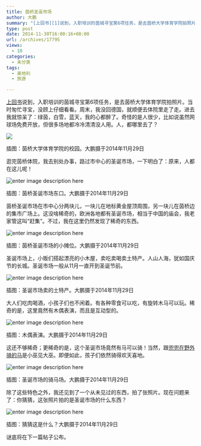 ```yaml
---
title: 茵桥圣诞市场
author: 大鹏
summary: "[上回书][1]说到，入职培训的茵城寻宝第6项任务，是去茵桥大学体育学院拍照片。当时匆忙寻宝，没顾上仔细看看。周末，我没回德国，就顺便去体院里走了走。进去我就惊呆了：绿茵，白雪，蓝天，我的心都醉了。奇怪的是人很少，比如说虽然网球场免费开放，但很多场地都冷冷清清没人用。人，都哪里去了？"
type: post
date: 2014-11-30T16:00:16+00:00
url: /archives/17795
views:
  - 10
categories:
  - 未分类
tags:
  - 奥地利
  - 旅游

---
```

[上回书][1]说到，入职培训的茵城寻宝第6项任务，是去茵桥大学体育学院拍照片。当时匆忙寻宝，没顾上仔细看看。周末，我没回德国，就顺便去体院里走了走。进去我就惊呆了：绿茵，白雪，蓝天，我的心都醉了。奇怪的是人很少，比如说虽然网球场免费开放，但很多场地都冷冷清清没人用。人，都哪里去了？

![][2]

插图：茵桥大学体育学院的校园。大鹏摄于2014年11月29日

逛完茵桥体院，我去别处办事，路过市中心的圣诞市场，一下明白了：原来，人都在这儿呢！

![enter image description here][3]

插图：茵桥圣诞市场东口。大鹏摄于2014年11月29日

茵桥圣诞市场在市中心分两块儿，一块儿在地标黄金屋顶周围，另一块儿在茵桥边的集市广场上。这没啥稀奇的，欧洲各地都有圣诞市场，相当于中国的庙会，我老家管这叫“赶集”。不过，我在这里仍然发现了稀奇的东西。

![enter image description here][4]

插图：茵桥圣诞市场的小摊位。大鹏摄于2014年11月29日

圣诞市场上，小贩们搭起漂亮的小木屋，卖吃卖喝卖土特产。人山人海，犹如国庆节的长城。圣诞市场一般从11月一直开到圣诞节前。

![enter image description here][5]

插图：圣诞市场卖的土特产。大鹏摄于2014年11月29日

大人们吃肉喝酒，小孩子们也不闲着。有各种零食可以吃，有旋转木马可以玩。稀奇的是，这里竟然有木偶表演，而且是互动型的。

![enter image description here][6]

插图：木偶表演。大鹏摄于2014年11月29日

这还不够稀奇；更稀奇的是，这个圣诞市场竟然有马可以骑！当然，跟[兜兜在野外骑的马][7]是小巫见大巫。即便如此，孩子们依然骑得欢天喜地。

![enter image description here][8]

插图：圣诞市场的骑马场。大鹏摄于2014年11月29日

除了这些特色之外，我还见到了一个从未见过的东西，拍了张照片。现在问题来了：你猜猜，这张照片拍的是圣诞市场的什么东西？

![enter image description here][9]

插图：猜猜这是什么？大鹏摄于2014年11月29日

谜底将在下一篇帖子公布。

 [1]: http://pzhao.org/archives/17752
 [2]: https://gwkpxq-bn1305.files.1drv.com/y2panyeeovRZs9mtcDCNrDDaQ3LhkRrODStmsl7t5A3Kh1FvahB5xFx8_G1M0qMAutlSeYxtKpBoGy1GJiuxfXWuVgcunrbOy5jPDj83NRyAaI/2014-12-01_christmasmarket_1.jpg
 [3]: https://gwkpxq-bn1305.files.1drv.com/y2pDcGOGtyvS1r1R_yd3YbkLvkxKa8Ve-MaysG8l9ICICMHnrodTFIG13ch5O1riaDOX6UaYO0jrFuT5qm1j_CV7RIyawqV9Ps-5GVcIHQzpsU/2014-12-01_christmasmarket_7.jpg
 [4]: https://gwkpxq-bn1305.files.1drv.com/y2phKGQItCudRFesvYNKJ3Og8KehqfsbFdjoRZBG3FbswsBitwFR0VNOEi8YGXGPsE1TRjgHE_saLpb37doUysbtJUT9zCAmNTLx4xHNnNI6O4/2014-12-01_christmasmarket_5.jpg
 [5]: https://gwkpxq-bn1305.files.1drv.com/y2pB3-79GlSdN2R5ogUJNST-y6HA_bMcGs9gLJ_WgmqMOogI8VKhSXmCWwyqZ1F3a2VS2WraVqxsHjzTI-sIlr8AQN9s8F7PuDnLXFsWgT1YUI/2014-12-01_christmasmarket_2.jpg
 [6]: https://gwkpxq-bn1305.files.1drv.com/y2p5RrC56DZR1HJn4-TDfB6MIv5_wmlTKcn0LN3X61r2Z1EjWbM5YD6WQJR4zgnIsGRJ66CDdCu2dtZyvZBlVRo8-RsEeCt0LbiVenvMNsvCvI/2014-12-01_christmasmarket_4.jpg
 [7]: http://pzhao.org/archives/15430
 [8]: https://gwkpxq-bn1305.files.1drv.com/y2pfeRonoU5RwvonWhwd5OyYIV2aVNQWyIBFyWqGi5Fbd6PdfxPt7IYso5dpORtzQ9rz6Q1sUVbS51qh-YNufy3aCN2iy6uQy8HWLe85Y6fX_E/2014-12-01_christmasmarket_6.jpg
 [9]: https://gwkpxq-bn1305.files.1drv.com/y2psot_4ox5JYiDV8LjF-HPzi43gE8nP8JNjnk_WBDeA7wuXOnv1-ZZWbwpeUI9_iCOR9ULXp94f8YJr6OiakIGte0usf-WGfci36HWB7XetOM/2014-12-01_christmasmarket_3.jpg
